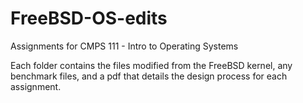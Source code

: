 # FreeBSD-OS-edits
Assignments for CMPS 111 - Intro to Operating Systems

Each folder contains the files modified from the FreeBSD kernel, any benchmark files, and a pdf that details the design process for each assignment.
